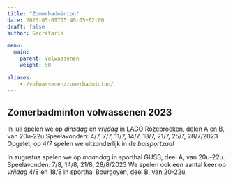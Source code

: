 ```yaml
---
title: "Zomerbadminton"
date: 2023-05-09T05:49:05+02:00
draft: false
author: Secretaris

menu:
  main:
    parent: volwassenen
    weight: 50

aliases:
    - /volwassenen/zomerbadminton/
---
```




## Zomerbadminton volwassenen 2023
In juli spelen we op *dinsdag* en *vrijdag* in LAGO Rozebroeken, delen A en B, van 20u-22u
Speelavonden: 4/7, 7/7, 11/7, 14/7, 18/7, 21/7, 25/7, 28/7/2023
Opgelet, op 4/7 spelen we uitzonderlijk in de *balsportzaal* 

In augustus spelen we op *maandag* in sporthal GUSB, deel A, van 20u-22u.
Speelavonden: 7/8, 14/8, 21/8, 28/8/2023
We spelen ook een aantal keer op *vrijdag* 4/8 en 18/8 in sporthal Bourgoyen, deel B, van 20-22u, 
